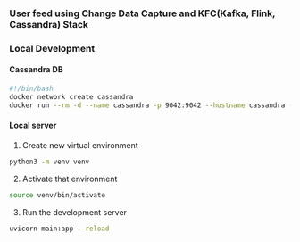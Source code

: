 
### User feed using Change Data Capture and  KFC(Kafka, Flink, Cassandra) Stack

### Local Development
#### Cassandra DB

```bash
#!/bin/bash
docker network create cassandra
docker run --rm -d --name cassandra -p 9042:9042 --hostname cassandra --network cassandra cassandra
```

#### Local server

1. Create new virtual environment
```bash
python3 -m venv venv
```

2. Activate that environment
```bash
source venv/bin/activate
```

3. Run the development server
```bash
uvicorn main:app --reload
```